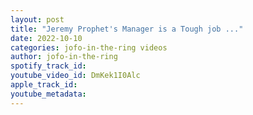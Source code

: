 ```yaml
---
layout: post
title: "Jeremy Prophet's Manager is a Tough job ..."
date: 2022-10-10
categories: jofo-in-the-ring videos
author: jofo-in-the-ring
spotify_track_id: 
youtube_video_id: DmKek1I0Alc
apple_track_id: 
youtube_metadata: 
---
```

